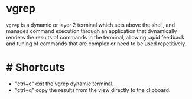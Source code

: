 # vgrep
`vgrep` is a dynamic or layer 2 terminal which sets above the shell, and manages command execution through an 
application that dynamically renders the results of commands in the terminal, allowing rapid feedback and tuning of 
commands that are complex or need to be used repetitively.

# # Shortcuts
- "ctrl+c" exit the vgrep dynamic terminal.
- "ctrl+q" copy the results from the view directly to the clipboard.